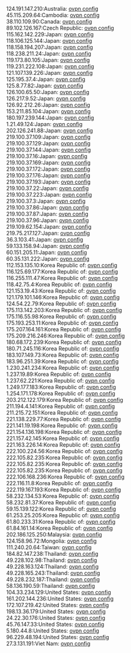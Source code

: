 124.191.147.210:Australia: [ovpn config](vpn/124_191_147_210.ovpn)  
45.115.209.64:Cambodia: [ovpn config](vpn/45_115_209_64.ovpn)  
38.110.109.90:Canada: [ovpn config](vpn/38_110_109_90.ovpn)  
89.102.126.167:Czech Republic: [ovpn config](vpn/89_102_126_167.ovpn)  
115.162.142.229:Japan: [ovpn config](vpn/115_162_142_229.ovpn)  
118.106.125.144:Japan: [ovpn config](vpn/118_106_125_144.ovpn)  
118.158.194.207:Japan: [ovpn config](vpn/118_158_194_207.ovpn)  
118.238.211.24:Japan: [ovpn config](vpn/118_238_211_24.ovpn)  
119.173.80.105:Japan: [ovpn config](vpn/119_173_80_105.ovpn)  
119.231.222.108:Japan: [ovpn config](vpn/119_231_222_108.ovpn)  
121.107.139.226:Japan: [ovpn config](vpn/121_107_139_226.ovpn)  
125.195.37.4:Japan: [ovpn config](vpn/125_195_37_4.ovpn)  
125.8.77.82:Japan: [ovpn config](vpn/125_8_77_82.ovpn)  
126.100.65.50:Japan: [ovpn config](vpn/126_100_65_50.ovpn)  
126.217.9.52:Japan: [ovpn config](vpn/126_217_9_52.ovpn)  
126.92.212.26:Japan: [ovpn config](vpn/126_92_212_26.ovpn)  
153.211.85.104:Japan: [ovpn config](vpn/153_211_85_104.ovpn)  
180.197.239.144:Japan: [ovpn config](vpn/180_197_239_144.ovpn)  
1.21.49.124:Japan: [ovpn config](vpn/1_21_49_124.ovpn)  
202.126.241.88:Japan: [ovpn config](vpn/202_126_241_88.ovpn)  
219.100.37.109:Japan: [ovpn config](vpn/219_100_37_109.ovpn)  
219.100.37.129:Japan: [ovpn config](vpn/219_100_37_129.ovpn)  
219.100.37.144:Japan: [ovpn config](vpn/219_100_37_144.ovpn)  
219.100.37.16:Japan: [ovpn config](vpn/219_100_37_16.ovpn)  
219.100.37.169:Japan: [ovpn config](vpn/219_100_37_169.ovpn)  
219.100.37.172:Japan: [ovpn config](vpn/219_100_37_172.ovpn)  
219.100.37.176:Japan: [ovpn config](vpn/219_100_37_176.ovpn)  
219.100.37.193:Japan: [ovpn config](vpn/219_100_37_193.ovpn)  
219.100.37.22:Japan: [ovpn config](vpn/219_100_37_22.ovpn)  
219.100.37.223:Japan: [ovpn config](vpn/219_100_37_223.ovpn)  
219.100.37.3:Japan: [ovpn config](vpn/219_100_37_3.ovpn)  
219.100.37.86:Japan: [ovpn config](vpn/219_100_37_86.ovpn)  
219.100.37.87:Japan: [ovpn config](vpn/219_100_37_87.ovpn)  
219.100.37.96:Japan: [ovpn config](vpn/219_100_37_96.ovpn)  
219.109.62.154:Japan: [ovpn config](vpn/219_109_62_154.ovpn)  
219.75.217.127:Japan: [ovpn config](vpn/219_75_217_127.ovpn)  
36.3.103.41:Japan: [ovpn config](vpn/36_3_103_41.ovpn)  
59.133.158.94:Japan: [ovpn config](vpn/59_133_158_94.ovpn)  
60.151.205.11:Japan: [ovpn config](vpn/60_151_205_11.ovpn)  
60.35.131.222:Japan: [ovpn config](vpn/60_35_131_222.ovpn)  
112.153.135.10:Korea Republic of: [ovpn config](vpn/112_153_135_10.ovpn)  
116.125.69.177:Korea Republic of: [ovpn config](vpn/116_125_69_177.ovpn)  
116.255.111.47:Korea Republic of: [ovpn config](vpn/116_255_111_47.ovpn)  
118.42.75.4:Korea Republic of: [ovpn config](vpn/118_42_75_4.ovpn)  
121.153.19.43:Korea Republic of: [ovpn config](vpn/121_153_19_43.ovpn)  
121.179.101.146:Korea Republic of: [ovpn config](vpn/121_179_101_146.ovpn)  
124.54.22.79:Korea Republic of: [ovpn config](vpn/124_54_22_79.ovpn)  
175.113.142.203:Korea Republic of: [ovpn config](vpn/175_113_142_203.ovpn)  
175.116.55.98:Korea Republic of: [ovpn config](vpn/175_116_55_98.ovpn)  
175.193.253.11:Korea Republic of: [ovpn config](vpn/175_193_253_11.ovpn)  
175.207.164.161:Korea Republic of: [ovpn config](vpn/175_207_164_161.ovpn)  
175.209.216.246:Korea Republic of: [ovpn config](vpn/175_209_216_246.ovpn)  
180.68.172.239:Korea Republic of: [ovpn config](vpn/180_68_172_239.ovpn)  
180.71.245.116:Korea Republic of: [ovpn config](vpn/180_71_245_116.ovpn)  
183.107.149.73:Korea Republic of: [ovpn config](vpn/183_107_149_73.ovpn)  
183.96.251.39:Korea Republic of: [ovpn config](vpn/183_96_251_39.ovpn)  
1.230.241.234:Korea Republic of: [ovpn config](vpn/1_230_241_234.ovpn)  
1.237.19.89:Korea Republic of: [ovpn config](vpn/1_237_19_89.ovpn)  
1.237.62.221:Korea Republic of: [ovpn config](vpn/1_237_62_221.ovpn)  
1.249.177.183:Korea Republic of: [ovpn config](vpn/1_249_177_183.ovpn)  
1.254.171.178:Korea Republic of: [ovpn config](vpn/1_254_171_178.ovpn)  
203.212.122.179:Korea Republic of: [ovpn config](vpn/203_212_122_179.ovpn)  
211.194.4.141:Korea Republic of: [ovpn config](vpn/211_194_4_141.ovpn)  
211.215.72.151:Korea Republic of: [ovpn config](vpn/211_215_72_151.ovpn)  
221.138.229.77:Korea Republic of: [ovpn config](vpn/221_138_229_77.ovpn)  
221.141.19.198:Korea Republic of: [ovpn config](vpn/221_141_19_198.ovpn)  
221.154.136.198:Korea Republic of: [ovpn config](vpn/221_154_136_198.ovpn)  
221.157.42.145:Korea Republic of: [ovpn config](vpn/221_157_42_145.ovpn)  
221.163.226.14:Korea Republic of: [ovpn config](vpn/221_163_226_14.ovpn)  
222.100.224.56:Korea Republic of: [ovpn config](vpn/222_100_224_56.ovpn)  
222.105.82.235:Korea Republic of: [ovpn config](vpn/222_105_82_235.ovpn)  
222.105.82.235:Korea Republic of: [ovpn config](vpn/222_105_82_235.ovpn)  
222.105.82.235:Korea Republic of: [ovpn config](vpn/222_105_82_235.ovpn)  
222.106.168.236:Korea Republic of: [ovpn config](vpn/222_106_168_236.ovpn)  
222.116.11.8:Korea Republic of: [ovpn config](vpn/222_116_11_8.ovpn)  
222.119.167.193:Korea Republic of: [ovpn config](vpn/222_119_167_193.ovpn)  
58.232.134.53:Korea Republic of: [ovpn config](vpn/58_232_134_53.ovpn)  
58.232.81.37:Korea Republic of: [ovpn config](vpn/58_232_81_37.ovpn)  
59.15.139.122:Korea Republic of: [ovpn config](vpn/59_15_139_122.ovpn)  
61.253.25.205:Korea Republic of: [ovpn config](vpn/61_253_25_205.ovpn)  
61.80.233.31:Korea Republic of: [ovpn config](vpn/61_80_233_31.ovpn)  
61.84.161.14:Korea Republic of: [ovpn config](vpn/61_84_161_14.ovpn)  
202.186.125.250:Malaysia: [ovpn config](vpn/202_186_125_250.ovpn)  
124.158.96.72:Mongolia: [ovpn config](vpn/124_158_96_72.ovpn)  
111.240.20.64:Taiwan: [ovpn config](vpn/111_240_20_64.ovpn)  
184.82.147.238:Thailand: [ovpn config](vpn/184_82_147_238.ovpn)  
49.228.102.98:Thailand: [ovpn config](vpn/49_228_102_98.ovpn)  
49.228.163.124:Thailand: [ovpn config](vpn/49_228_163_124.ovpn)  
49.228.165.243:Thailand: [ovpn config](vpn/49_228_165_243.ovpn)  
49.228.232.187:Thailand: [ovpn config](vpn/49_228_232_187.ovpn)  
58.136.190.59:Thailand: [ovpn config](vpn/58_136_190_59.ovpn)  
104.33.234.129:United States: [ovpn config](vpn/104_33_234_129.ovpn)  
161.202.144.236:United States: [ovpn config](vpn/161_202_144_236.ovpn)  
172.107.219.42:United States: [ovpn config](vpn/172_107_219_42.ovpn)  
198.13.36.179:United States: [ovpn config](vpn/198_13_36_179.ovpn)  
24.22.30.176:United States: [ovpn config](vpn/24_22_30_176.ovpn)  
45.76.147.33:United States: [ovpn config](vpn/45_76_147_33.ovpn)  
5.180.44.8:United States: [ovpn config](vpn/5_180_44_8.ovpn)  
96.229.48.194:United States: [ovpn config](vpn/96_229_48_194.ovpn)  
27.3.131.191:Viet Nam: [ovpn config](vpn/27_3_131_191.ovpn)  
